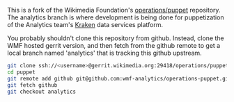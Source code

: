 This is a fork of the Wikimedia Foundation's
[operations/puppet](https://gerrit.wikimedia.org/r/gitweb?p=operations/puppet.git;a=summary)
repository.  The analytics branch is where development is being
done for puppetization of the Analytics team's
[Kraken](https://www.mediawiki.org/wiki/Analytics/Kraken) data services
platform.

You probably shouldn't clone this repository from github.  Instead,
clone the WMF hosted gerrit version, and then fetch from the github
remote to get a local branch named 'analytics' that is tracking this
github upstream.

```bash
git clone ssh://<username>@gerrit.wikimedia.org:29418/operations/puppet.git
cd puppet
git remote add github git@github.com:wmf-analytics/operations-puppet.git
git fetch github
git checkout analytics
```

